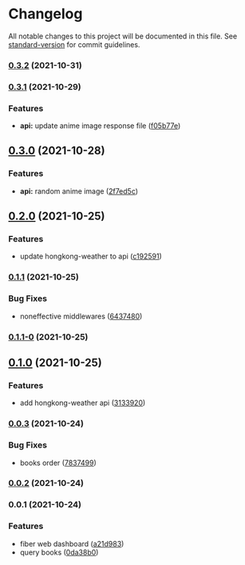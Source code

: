 # Changelog

All notable changes to this project will be documented in this file. See [standard-version](https://github.com/conventional-changelog/standard-version) for commit guidelines.

### [0.3.2](https://github.com/Aysnine/unripe-bison/compare/v0.3.1...v0.3.2) (2021-10-31)

### [0.3.1](https://github.com/Aysnine/unripe-bison/compare/v0.3.0...v0.3.1) (2021-10-29)


### Features

* **api:** update anime image response file ([f05b77e](https://github.com/Aysnine/unripe-bison/commit/f05b77ebfaacdc9a76135f5d935bd3f68a7a3e42))

## [0.3.0](https://github.com/Aysnine/unripe-bison/compare/v0.2.0...v0.3.0) (2021-10-28)


### Features

* **api:**  random anime image ([2f7ed5c](https://github.com/Aysnine/unripe-bison/commit/2f7ed5c26cd41f91537dfb1be36d2c7ff80d8879))

## [0.2.0](https://github.com/Aysnine/unripe-bison/compare/v0.1.1...v0.2.0) (2021-10-25)


### Features

* update hongkong-weather to api ([c192591](https://github.com/Aysnine/unripe-bison/commit/c19259164e8fbea728d14d753a84a17cc34d4b97))

### [0.1.1](https://github.com/Aysnine/unripe-bison/compare/v0.1.1-0...v0.1.1) (2021-10-25)


### Bug Fixes

* noneffective middlewares ([6437480](https://github.com/Aysnine/unripe-bison/commit/6437480188bfc40ce11a6a313a58055c9fdcb214))

### [0.1.1-0](https://github.com/Aysnine/unripe-bison/compare/v0.1.0...v0.1.1-0) (2021-10-25)

## [0.1.0](https://github.com/Aysnine/unripe-bison/compare/v0.0.3...v0.1.0) (2021-10-25)


### Features

* add hongkong-weather api ([3133920](https://github.com/Aysnine/unripe-bison/commit/3133920f48f9ccd876eab05c5039759ba049f755))

### [0.0.3](https://github.com/Aysnine/unripe-bison/compare/v0.0.2...v0.0.3) (2021-10-24)


### Bug Fixes

* books order ([7837499](https://github.com/Aysnine/unripe-bison/commit/783749989757c9e088ca0bd4bb89b8d012abe0f8))

### [0.0.2](https://github.com/Aysnine/unripe-bison/compare/v0.0.1...v0.0.2) (2021-10-24)

### 0.0.1 (2021-10-24)


### Features

* fiber web dashboard ([a21d983](https://github.com/Aysnine/unripe-bison/commit/a21d98367bfeb0c5fabcf0cc3b762e778e998f5e))
* query books ([0da38b0](https://github.com/Aysnine/unripe-bison/commit/0da38b0ae32547c9533f974bf3a81fb0a4f82be2))
